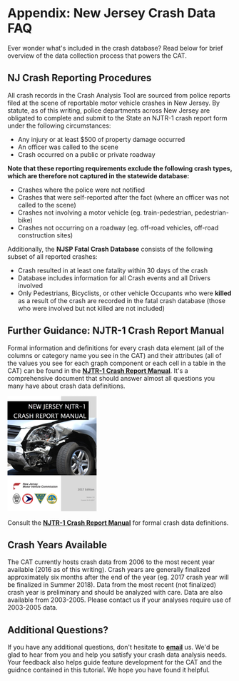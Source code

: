 # Appendix: New Jersey Crash Data FAQ

Ever wonder what's included in the crash database? Read below for brief overview of the data collection process that powers the CAT.

## NJ Crash Reporting Procedures

All crash records in the Crash Analysis Tool are sourced from police reports filed at the scene of reportable motor vehicle crashes in New Jersey. By statute, as of this writing, police departments across New Jersey are obligated to complete and submit to the State an NJTR-1 crash report form under the following circumstances:

* Any injury or at least $500 of property damage occurred
* An officer was called to the scene
* Crash occurred on a public or private roadway

**Note that these reporting requirements exclude the following crash types, which are therefore not captured in the statewide database:**

* Crashes where the police were not notified
* Crashes that were self-reported after the fact \(where an officer was not called to the scene\)
* Crashes not involving a motor vehicle \(eg. train-pedestrian, pedestrian-bike\)
* Crashes not occurring on a roadway \(eg. off-road vehicles, off-road construction sites\)

Additionally, the **NJSP Fatal Crash Database** consists of the following subset of all reported crashes:

* Crash resulted in at least one fatality within 30 days of the crash
* Database includes information for all Crash events and all Drivers involved
* Only Pedestrians, Bicyclists, or other vehicle Occupants who were **killed** as a result of the crash are recorded in the fatal crash database \(those who were involved but not killed are not included\)

## Further Guidance: NJTR-1 Crash Report Manual

Formal information and definitions for every crash data element \(all of the columns or category name you see in the CAT\) and their attributes \(all of the values you see for each graph component or each cell in a table in the CAT\) can be found in the [**NJTR-1 Crash Report Manual**](http://www.state.nj.us/transportation/refdata/accident/pdf/NJTR-1CrashReportManual12517.pdf). It's a comprehensive document that should answer almost all questions you many have about crash data definitions.

[![](/assets/NJTR1_Manual_Cover_Tile.png)](http://www.state.nj.us/transportation/refdata/accident/pdf/NJTR-1CrashReportManual12517.pdf)

Consult the [**NJTR-1 Crash Report Manual**](http://www.state.nj.us/transportation/refdata/accident/pdf/NJTR-1CrashReportManual12517.pdf) for formal crash data definitions.

## Crash Years Available

The CAT currently hosts crash data from 2006 to the most recent year available \(2016 as of this writing\). Crash years are generally finalized approximately six months after the end of the year \(eg. 2017 crash year will be finalized in Summer 2018\). Data from the most recent \(not finalized\) crash year is preliminary and should be analyzed with care. Data are also available from 2003-2005. Please contact us if your analyses require use of 2003-2005 data.

## Additional Questions?

If you have any additional questions, don't hesitate to [**email**](mailto:thomas.hillman@rutgers.edu) us. We'd be glad to hear from you and help you satisfy your crash data analysis needs. Your feedback also helps guide feature development for the CAT and the guidnce contained in this tutorial. We hope you have found it helpful.

